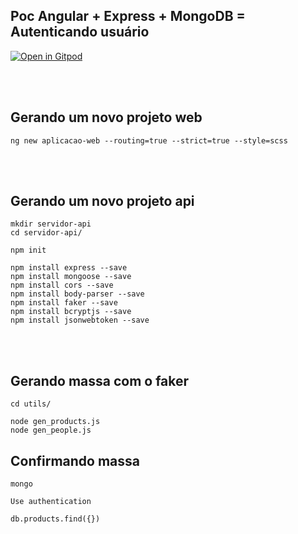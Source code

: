## Poc Angular + Express + MongoDB = Autenticando usuário

[![Open in Gitpod][open-gitpod-img]][open-gitpod-url]

<br>
<br>

## Gerando um novo projeto web

```
ng new aplicacao-web --routing=true --strict=true --style=scss
```

<br>
<br>

## Gerando um novo projeto api

```
mkdir servidor-api
cd servidor-api/

npm init

npm install express --save
npm install mongoose --save
npm install cors --save
npm install body-parser --save
npm install faker --save
npm install bcryptjs --save
npm install jsonwebtoken --save
```

<br>
<br>


## Gerando massa com o faker

```
cd utils/

node gen_products.js 
node gen_people.js
```

## Confirmando massa

```
mongo

Use authentication

db.products.find({})
```

<br>
<br>

[open-gitpod-img]: https://gitpod.io/button/open-in-gitpod.svg
[open-gitpod-url]: https://www.gitpod.io/#https://github.com/martins86/poc-angular-authenticate-user
